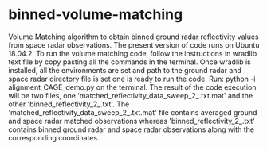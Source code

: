 # binned-volume-matching
Volume Matching algorithm to obtain binned ground radar reflectivity values from space radar observations.
The present version of code runs on Ubuntu 18.04.2.
To run the volume matching code, follow the instructions in wradlib text file by copy pasting all the commands in the terminal.
Once wradlib is installed, all the environments are set and path to the ground radar and space radar directory file is set one is ready to run the code.
Run: python -i alignment_CAGE_demo.py on the terminal.
The result of the code execution will be two files, one 'matched_reflectivity_data_sweep_2_.txt.mat' and the other 'binned_reflectivity_2_.txt'. 
The 'matched_reflectivity_data_sweep_2_.txt.mat' file contains averaged ground and space radar matched observations whereas 'binned_reflectivity_2_.txt' contains binned ground radar and space radar observations along with the corresponding coordinates. 
